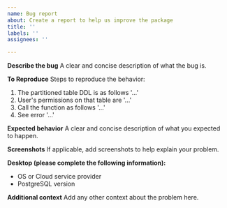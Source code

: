 ```yaml
---
name: Bug report
about: Create a report to help us improve the package
title: ''
labels: ''
assignees: ''

---
```


**Describe the bug**
A clear and concise description of what the bug is.

**To Reproduce**
Steps to reproduce the behavior:
1. The partitioned table DDL is as follows '...'
2. User's permissions on that table are '...'
3. Call the function as follows '...'
4. See error '...'

**Expected behavior**
A clear and concise description of what you expected to happen.

**Screenshots**
If applicable, add screenshots to help explain your problem.

**Desktop (please complete the following information):**
 - OS or Cloud service provider
 - PostgreSQL version

**Additional context**
Add any other context about the problem here.

